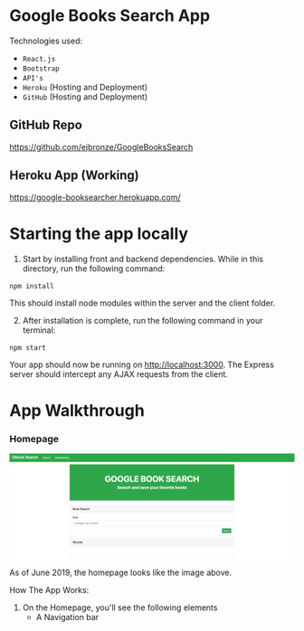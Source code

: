 # Google Books Search App
Technologies used:
- `React.js`
- `Bootstrap`
- `API's`
- `Heroku` (Hosting and Deployment)
- `GitHub` (Hosting and Deployment)

## GitHub Repo
https://github.com/ejbronze/GoogleBooksSearch

## Heroku App (Working)
https://google-booksearcher.herokuapp.com/

# Starting the app locally

1. Start by installing front and backend dependencies. While in this directory, run the following command:

```
npm install
```
This should install node modules within the server and the client folder.

2. After installation is complete, run the following command in your terminal:

```
npm start
```
Your app should now be running on <http://localhost:3000>. The Express server should intercept any AJAX requests from the client.

# App Walkthrough

### Homepage
![WebApp Homepage](media/homepage.png)
As of June 2019, the homepage looks like the image above.

How The App Works:
1. On the Homepage, you'll see the following elements
    - A Navigation bar
    